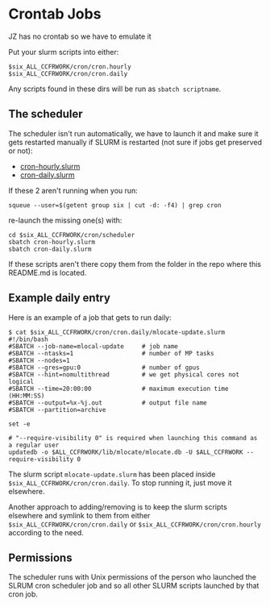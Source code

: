 # Crontab Jobs

JZ has no crontab so we have to emulate it

Put your slurm scripts into either:
```
$six_ALL_CCFRWORK/cron/cron.hourly
$six_ALL_CCFRWORK/cron/cron.daily
```

Any scripts found in these dirs will be run as `sbatch scriptname`.

## The scheduler

The scheduler isn't run automatically, we have to launch it and make sure it gets restarted manually if SLURM
is restarted (not sure if jobs get preserved or not):

* [cron-hourly.slurm](./cron-hourly.slurm)
* [cron-daily.slurm](./cron-daily.slurm)

If these 2 aren't running when you run:

```
squeue --user=$(getent group six | cut -d: -f4) | grep cron
```
re-launch the missing one(s) with:
```
cd $six_ALL_CCFRWORK/cron/scheduler
sbatch cron-hourly.slurm
sbatch cron-daily.slurm
```

If these scripts aren't there copy them from the folder in the repo where this README.md is located.

## Example daily entry

Here is an example of a job that gets to run daily:

```
$ cat $six_ALL_CCFRWORK/cron/cron.daily/mlocate-update.slurm
#!/bin/bash
#SBATCH --job-name=mlocal-update     # job name
#SBATCH --ntasks=1                   # number of MP tasks
#SBATCH --nodes=1
#SBATCH --gres=gpu:0                 # number of gpus
#SBATCH --hint=nomultithread         # we get physical cores not logical
#SBATCH --time=20:00:00              # maximum execution time (HH:MM:SS)
#SBATCH --output=%x-%j.out           # output file name
#SBATCH --partition=archive

set -e

# "--require-visibility 0" is required when launching this command as a regular user
updatedb -o $ALL_CCFRWORK/lib/mlocate/mlocate.db -U $ALL_CCFRWORK --require-visibility 0
```

The slurm script `mlocate-update.slurm` has been placed inside `$six_ALL_CCFRWORK/cron/cron.daily`. To stop running it, just move it elsewhere.

Another approach to adding/removing is to keep the slurm scripts elsewhere and symlink to them from either
`$six_ALL_CCFRWORK/cron/cron.daily` or `$six_ALL_CCFRWORK/cron/cron.hourly` according to the need.


## Permissions

The scheduler runs with Unix permissions of the person who launched the SLRUM cron scheduler job and so all other SLURM scripts launched by that cron job.
